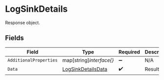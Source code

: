 # LogSinkDetails

Response object.


## Fields

| Field                                                           | Type                                                            | Required                                                        | Description                                                     |
| --------------------------------------------------------------- | --------------------------------------------------------------- | --------------------------------------------------------------- | --------------------------------------------------------------- |
| `AdditionalProperties`                                          | map[string]*interface{}*                                        | :heavy_minus_sign:                                              | N/A                                                             |
| `Data`                                                          | [LogSinkDetailsData](../../models/shared/logsinkdetailsdata.md) | :heavy_check_mark:                                              | Result data.                                                    |